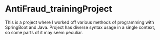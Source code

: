 # AntiFraud_trainingProject
This is a project where I worked off various methods of programming with SpringBoot and Java. 
Project has diverse syntax usage in a single context, so some parts of it may seem peculiar.
